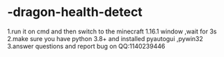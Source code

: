 # -dragon-health-detect
1.run it on cmd and then switch to the minecraft 1.16.1 window ,wait for 3s
2.make sure you have python 3.8+ and installed pyautogui ,pywin32
3.answer questions and report bug on QQ:1140239446
